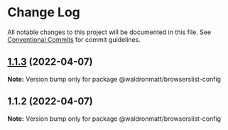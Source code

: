 # Change Log

All notable changes to this project will be documented in this file.
See [Conventional Commits](https://conventionalcommits.org) for commit guidelines.

## [1.1.3](https://github.com/waldronmatt/shareable-configs/compare/@waldronmatt/browserslist-config@1.1.2...@waldronmatt/browserslist-config@1.1.3) (2022-04-07)

**Note:** Version bump only for package @waldronmatt/browserslist-config





## 1.1.2 (2022-04-07)

**Note:** Version bump only for package @waldronmatt/browserslist-config
